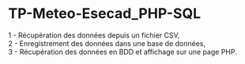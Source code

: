 # TP-Meteo-Esecad_PHP-SQL

1 - Récupération des données depuis un fichier CSV,  
2 - Enregistrement des données dans une base de données,  
3 - Récupération des données en BDD et affichage sur une page PHP.
